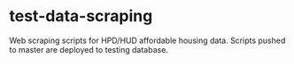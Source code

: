 # test-data-scraping
Web scraping scripts for HPD/HUD affordable housing data.  Scripts pushed to master are deployed to testing database.
